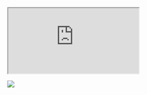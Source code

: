 <iframe src="https://www.w3schools.com" title="W3Schools Free Online Web Tutorials"></iframe>

<a href="https://www.linkedin.com/in/piotrporzuczek/"><img src="https://img.shields.io/badge/LinkedIn-0077B5?style=for-the-badge&logo=linkedin&logoColor=white"></a>


<!--
**PeterPorzuczek/PeterPorzuczek** is a ✨ _special_ ✨ repository because its `README.md` (this file) appears on your GitHub profile.

Here are some ideas to get you started:

- 🔭 I’m currently working on ...
- 🌱 I’m currently learning ...
- 👯 I’m looking to collaborate on ...
- 🤔 I’m looking for help with ...
- 💬 Ask me about ...
- 📫 How to reach me: ...
- 😄 Pronouns: ...
- ⚡ Fun fact: ...
-->
